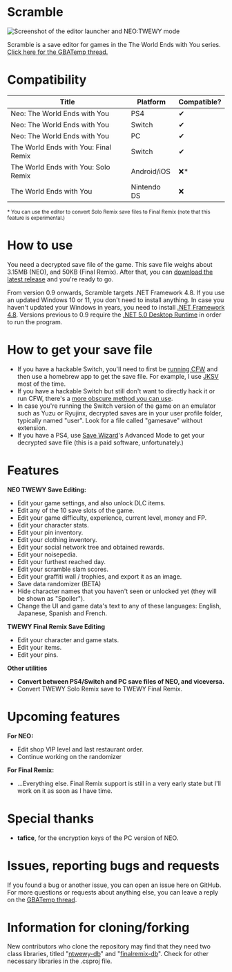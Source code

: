 # Scramble

![Screenshot of the editor launcher and NEO:TWEWY mode](https://i.imgur.com/3K6NJJX.png)

Scramble is a save editor for games in the The World Ends with You series.
[Click here for the GBATemp thread.](https://gbatemp.net/threads/scramble-neo-the-world-ends-with-you-save-editor.591780/)

# Compatibility
| Title                                | Platform    | Compatible? |
|--------------------------------------|-------------|-------------|
| Neo: The World Ends with You         | PS4         | ✔           |
| Neo: The World Ends with You         | Switch      | ✔           |
| Neo: The World Ends with You         | PC          | ✔          |
| The World Ends with You: Final Remix | Switch      | ✔           |
| The World Ends with You: Solo Remix  | Android/iOS | ❌*         |
| The World Ends with You              | Nintendo DS | ❌          |

<sub>\* You can use the editor to convert Solo Remix save files to Final Remix (note that this feature is experimental.)</sub>

# How to use
You need a decrypted save file of the game. This save file weighs about 3.15MB (NEO), and 50KB (Final Remix).
After that, you can [download the latest release](https://github.com/supremetakoyaki/Scramble/releases/) and you're ready to go.

From version 0.9 onwards, Scramble targets .NET Framework 4.8. If you use an updated Windows 10 or 11, you don't need to install anything. In case you haven't updated your Windows in years, you need to install [.NET Framework 4.8](https://dotnet.microsoft.com/download/dotnet-framework/net48).
Versions previous to 0.9 require the [.NET 5.0 Desktop Runtime](https://dotnet.microsoft.com/download/dotnet/5.0/runtime) in order to run the program. 

# How to get your save file
- If you have a hackable Switch, you'll need to first be [running CFW](https://switch.homebrew.guide/) and then use a homebrew app to get the save file. For example, I use [JKSV](https://github.com/J-D-K/JKSV/releases/) most of the time. 
- If you have a hackable Switch but still don't want to directly hack it or run CFW, there's a [more obscure method you can use](https://gbatemp.net/threads/edit-ofw-clean-switch-save-data-from-nand-backup-restoring-via-fusee-gelee-payloads.541081/).
- In case you're running the Switch version of the game on an emulator such as Yuzu or Ryujinx, decrypted saves are in your user profile folder, typically named "user". Look for a file called "gamesave" without extension.
- If you have a PS4, use [Save Wizard](https://www.savewizard.net/)'s Advanced Mode to get your decrypted save file (this is a paid software, unfortunately.)

# Features
**NEO TWEWY Save Editing:**
- Edit your game settings, and also unlock DLC items.
- Edit any of the 10 save slots of the game.
- Edit your game difficulty, experience, current level, money and FP.
- Edit your character stats.
- Edit your pin inventory.
- Edit your clothing inventory.
- Edit your social network tree and obtained rewards.
- Edit your noisepedia.
- Edit your furthest reached day.
- Edit your scramble slam scores.
- Edit your graffiti wall / trophies, and export it as an image.
- Save data randomizer (BETA)
- Hide character names that you haven't seen or unlocked yet (they will be shown as "Spoiler").
- Change the UI and game data's text to any of these languages: English, Japanese, Spanish and French.

**TWEWY Final Remix Save Editing**
- Edit your character and game stats.
- Edit your items.
- Edit your pins.

**Other utilities**
- **Convert between PS4/Switch and PC save files of NEO, and viceversa.**
- Convert TWEWY Solo Remix save to TWEWY Final Remix.

# Upcoming features
**For NEO:**
- Edit shop VIP level and last restaurant order.
- Continue working on the randomizer

**For Final Remix:**
- ...Everything else. Final Remix support is still in a very early state but I'll work on it as soon as I have time.

# Special thanks
- **tafice**, for the encryption keys of the PC version of NEO.

# Issues, reporting bugs and requests
If you found a bug or another issue, you can open an issue here on GitHub. For more questions or requests about anything else, you can leave a reply on the [GBATemp thread](https://gbatemp.net/threads/scramble-neo-the-world-ends-with-you-save-editor.591780/).

# Information for cloning/forking
New contributors who clone the repository may find that they need two class libraries, titled "[ntwewy-db](https://github.com/supremetakoyaki/ntwewy-db/releases/)" and "[finalremix-db](https://github.com/supremetakoyaki/finalremix-db/releases/)". Check for other necessary libraries in the .csproj file.
